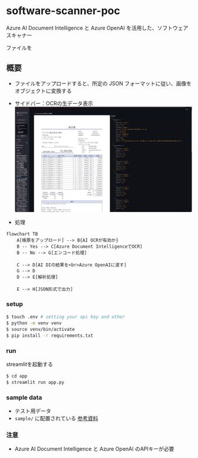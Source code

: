 # software-scanner-poc
Azure AI Document Intelligence と Azure OpenAI を活用した、ソフトウェアスキャナー

ファイルを

## 概要
* ファイルをアップロードすると、所定の JSON フォーマットに従い、画像をオブジェクトに変換する
* サイドバー：OCRの生データ表示
![画像](image.png)

* 処理
```mermaid
flowchart TB
    A[帳票をアップロード] --> B{AI OCRが有効か}
    B -- Yes --> C[Azure Document IntelligenceでOCR]
    B -- No --> G[エンコード処理]
    
    C --> D[AI DIの結果を<br>Azure OpenAIに渡す]
    G --> D
    D --> E[解析処理]
    
    E --> H[JSON形式で出力]
```


### setup
```bash
$ touch .env # setting your api key and other
$ python -m venv venv
$ source venv/bin/activate
$ pip install -r requirements.txt
```

### run
streamlitを起動する
```bash
$ cd app
$ streamlit run app.py
```

### sample data
* テスト用データ
* `sample/` に配置されている
[参考資料](https://plus-pm.jp/wp-content/uploads/blog/invoice-legal-compliance-excel-portrait-blue/invoice-legal-compliance-excel-portrait-blue-01.png)

### 注意
* Azure AI Document Intelligence と Azure OpenAI のAPIキーが必要